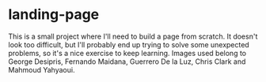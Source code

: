 # landing-page
This is a small project where I'll need to build a page from scratch. It doesn't look too difficult, but I'll probably end up trying to solve some unexpected problems, so it's a nice exercise to keep learning. 
Images used belong to George Desipris, Fernando Maidana, Guerrero De la Luz, Chris Clark and Mahmoud Yahyaoui. 